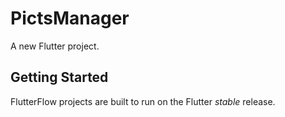 # PictsManager

A new Flutter project.

## Getting Started

FlutterFlow projects are built to run on the Flutter _stable_ release.
